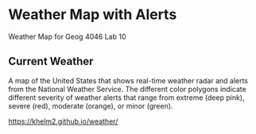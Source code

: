 # Weather Map with Alerts
Weather Map for Geog 4046 Lab 10

## Current Weather
A map of the United States that shows real-time weather radar and alerts from the National Weather Service. The different color polygons indicate different severity of weather alerts that range from extreme (deep pink), severe (red), moderate (orange), or minor (green).

https://khelm2.github.io/weather/
